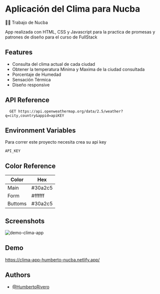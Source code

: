 
# Aplicación del Clima para Nucba

👨‍💻 Trabajo de Nucba

App realizada con HTML, CSS y Javascript para la practica de promesas y patrones de diseño para el curso de FullStack 


## Features

- Consulta del clima actual de cada ciudad 
- Obtener la temperatura Minima y Maxima de la ciudad consultada
- Porcentaje de Humedad 
- Sensación Térmica 
- Diseño responsive 



## API Reference


```http
  GET https://api.openweathermap.org/data/2.5/weather?q=city,country&appid=apiKEY
```





## Environment Variables

Para correr este proyecto necesita crea su api key

`API_KEY`



## Color Reference

| Color             | Hex                                                                |
| ----------------- | ------------------------------------------------------------------ |
| Main |  #30a2c5 |
| Form |  #ffffff |
| Buttoms | #30a2c5 |



## Screenshots

![demo-clima-app](https://user-images.githubusercontent.com/63797901/172274590-fe11cb66-5f1f-4a99-a3f6-d5f272ee61ac.png)
## Demo


https://clima-app-humberto-nucba.netlify.app/
## Authors

- [@HumbertoRivero](https://github.com/danieldamian09)


